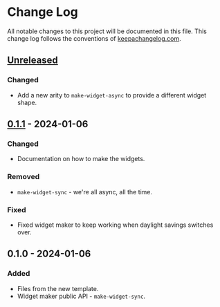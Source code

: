 # Change Log
All notable changes to this project will be documented in this file. This change log follows the conventions of [keepachangelog.com](http://keepachangelog.com/).

## [Unreleased]
### Changed
- Add a new arity to `make-widget-async` to provide a different widget shape.

## [0.1.1] - 2024-01-06
### Changed
- Documentation on how to make the widgets.

### Removed
- `make-widget-sync` - we're all async, all the time.

### Fixed
- Fixed widget maker to keep working when daylight savings switches over.

## 0.1.0 - 2024-01-06
### Added
- Files from the new template.
- Widget maker public API - `make-widget-sync`.

[Unreleased]: https://sourcehost.site/your-name/exercise_11/compare/0.1.1...HEAD
[0.1.1]: https://sourcehost.site/your-name/exercise_11/compare/0.1.0...0.1.1
